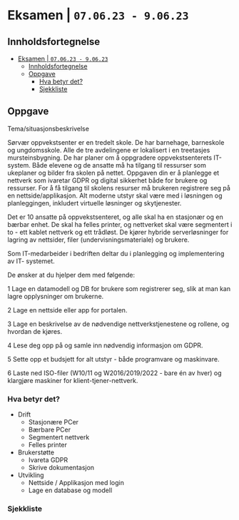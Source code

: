 # Eksamen  | `07.06.23 - 9.06.23`

## Innholdsfortegnelse

- [Eksamen  | `07.06.23 - 9.06.23`](#eksamen---070623---90623)
  - [Innholdsfortegnelse](#innholdsfortegnelse)
  - [Oppgave](#oppgave)
    - [Hva betyr det?](#hva-betyr-det)
    - [Sjekkliste](#sjekkliste)


## Oppgave

Tema/situasjonsbeskrivelse

Sørvær oppvekstsenter er en tredelt skole. De har barnehage, barneskole og ungdomsskole. Alle de tre avdelingene er lokalisert i en treetasjes mursteinsbygning. De har planer om å oppgradere oppvekstsenterets IT-system. Både elevene og de ansatte må ha tilgang til ressurser som ukeplaner og bilder fra skolen på nettet. Oppgaven din er å planlegge et nettverk som ivaretar GDPR og digital sikkerhet både for brukere og ressurser. For å få tilgang til skolens resurser må brukeren registrere seg på en nettside/applikasjon. Alt moderne utstyr skal være med i løsningen og planleggingen, inkludert virtuelle løsninger og skytjenester.

Det er 10 ansatte på oppvekstsenteret, og alle skal ha en stasjonær og en bærbar enhet. De skal ha felles printer, og nettverket skal være segmentert i to - ett kablet nettverk og ett trådløst. De kjører hybride serverløsninger for lagring av nettsider, filer (undervisningsmateriale) og brukere.

Som IT-medarbeider i bedriften deltar du i planlegging og implementering av IT- systemet.

De ønsker at du hjelper dem med følgende:

1 Lage en datamodell og DB for brukere som registrerer seg, slik at man kan lagre opplysninger om brukerne. 

2 Lage en nettside eller app for portalen.

3 Lage en beskrivelse av de nødvendige nettverkstjenestene og rollene, og hvordan de kjøres.

4 Lese deg opp på og samle inn nødvendig informasjon om GDPR.

5 Sette opp et budsjett for alt utstyr - både programvare og maskinvare. 

6 Laste ned ISO-filer (W10/11 og W2016/2019/2022 - bare én av hver) og klargjøre maskiner for klient-tjener-nettverk.

### Hva betyr det?

- Drift
  - Stasjonære PCer
  - Bærbare PCer
  - Segmentert nettverk
  - Felles printer
- Brukerstøtte
  - Ivareta GDPR
  - Skrive dokumentasjon
- Utvikling
  - Nettside / Applikasjon med login
  - Lage en database og modell

### Sjekkliste


